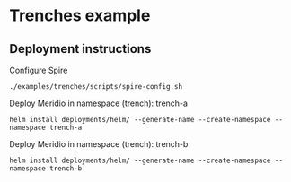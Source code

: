 # Trenches example

## Deployment instructions

Configure Spire
```
./examples/trenches/scripts/spire-config.sh
```

Deploy Meridio in namespace (trench): trench-a
```
helm install deployments/helm/ --generate-name --create-namespace --namespace trench-a
```

Deploy Meridio in namespace (trench): trench-b
```
helm install deployments/helm/ --generate-name --create-namespace --namespace trench-b
```
